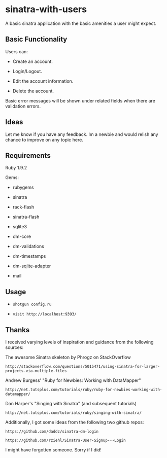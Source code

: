 # sinatra-with-users 
A basic sinatra application with the basic amenities a user might expect.

## Basic Functionality

Users can:

- Create an account.

- Login/Logout.

- Edit the account information.

- Delete the account.

Basic error messages will be shown under related fields when there are validation errors. 

## Ideas
Let me know if you have any feedback. Im a newbie and would relish any chance to improve on any topic here.

## Requirements

Ruby 1.9.2

Gems:

- rubygems

- sinatra

- rack-flash

- sinatra-flash

- sqlite3

- dm-core

- dm-validations

- dm-timestamps

- dm-sqlite-adapter

- mail

## Usage

- `shotgun config.ru`

- `visit http://localhost:9393/`

## Thanks

I received varying levels of inspiration and guidance from the following sources:

The awesome Sinatra skeleton by Phrogz on StackOverflow

    http://stackoverflow.com/questions/5015471/using-sinatra-for-larger-projects-via-multiple-files

Andrew Burgess' "Ruby for Newbies: Working with DataMapper"

    http://net.tutsplus.com/tutorials/ruby/ruby-for-newbies-working-with-datamapper/

Dan Harper's "Singing with Sinatra" (and subsequent tutorials)

    http://net.tutsplus.com/tutorials/ruby/singing-with-sinatra/

Additionally, I got some ideas from the following two github repos:

    https://github.com/daddz/sinatra-dm-login

    https://github.com/rziehl/Sinatra-User-Signup---Login

I might have forgotten someone. Sorry if I did!
